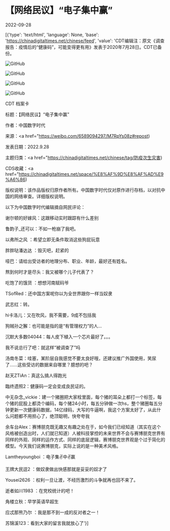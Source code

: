 # 【网络民议】“电子集中赢”

2022-09-28

[{'type': 'text/html', 'language': None, 'base': 'https://chinadigitaltimes.net/chinese/feed', 'value': 'CDT编辑注：原文《调查报告：疫情后的“健康码”，可能变得更有用》发表于2020年7月28日。CDT已备份。

![GitHub](https://chinadigitaltimes.net/chinese/files/2022/09/Screen-Shot-2022-09-28-at-8.24.41-AM.png)

![GitHub](https://chinadigitaltimes.net/chinese/files/2022/09/007bVaqtgy1h6mhbq07pfj30x50siqby.jpg)

![GitHub](https://chinadigitaltimes.net/chinese/files/2022/09/007bVaqtgy1h6mhboznejj30yi1htjvf.jpg)

![GitHub](https://chinadigitaltimes.net/chinese/files/2022/09/007bVaqtgy1h6mhbpjfhsj30yi1mnn1b.jpg)



CDT 档案卡

标题：【网络民议】“电子集中赢”

作者：中国数字时代

来源：<a href="https://weibo.com/6589094297/M7RpYs08z#repost)

发表日期：2022.9.28

主题归类：<a href="https://chinadigitaltimes.net/chinese/tag/防疫次生灾害)

CDS收藏：<a href="https://chinadigitaltimes.net/space/%E8%AF%9D%E8%AF%AD%E9%A6%86)

版权说明：该作品版权归原作者所有。中国数字时代仅对原作进行存档，以对抗中国的网络审查。详细版权说明。





以下为中国数字时代编辑摘自网民评论：



谢尔顿的好嫁风：这跟移动实时跟踪有什么差别

鲁韵子_还可以：不如一枪崩了我吧。

以弗所之风 ：希望立即无条件取消这些狗屁玩意

胖胖哒潘达达 ：毁灭吧，赶紧的

哑巴：请给出受访者的地理分布、职业、年龄，最好还有姓名。

熬到何时才是尽头：我又被哪个儿子代表了？

吃饱了的饿货 ：想想河南赋码爷

TSofRed：还中国方案呢你以为全世界跟你一样当奴隶

武志红：转。

hi卡洛儿：又在吹风，我不需要，9成不包括我

狗贼孙之獬：也可能是指的是“有管理权力”的人…

沉默大多数04044：每人皮下植入一个芯片最好了。。。

我不说总行了吧：就这样“被调查了”吗

汤南冬菜：哇塞，某阶层自我感觉不要太良好哦，还建议推广外国使用，笑尿了……这些受访的数据来自哪里？臆想的吧？

赵天ZTiAn：真这么搞人得跑光

臨终遗照2：健康码一定会变成良民证的。

中无杂念_vickie：建一个猪圈把大家栓里面，每个猪的耳朵上都打一个标签，每个猪的屁股上都烫个编码，每个猪24小时，每五分钟做一次hs，整个猪圈每五分钟更新一次健康码数据，14亿绿码，大写的牛逼啊，我这个方案太好了，从此什么问题都不用担心了，绝顶聪明，快夸夸我

余车台Alex：赛博朋克既无趣又有趣之处在于，如今我们已经知道（其实在这个风格被创造出时，人们就已知道）人被科技掌控的未来世界不会与赛博朋克世界有同样的外观、同样的运作方式、同样的底层逻辑，赛博朋克世界观是个过于简化的模型。今天我们说赛博朋克，实际上说的是一种美术风格。

Lamtheyoungboi ：电子集✌️中✌️赢

王牌大民逗2 ：做奴隶做出快感那就是妥妥的奴才了

Yousei2626 ：权利一旦让渡，不经历激烈的斗争就再也回不来了。

逝者如川1983 ：在党校统计的吧！

角楼立秋：早学英语早超生

应忒那熊乃尔 ：我是那不到一成的反对者之一！

苏锦溪123：看到大家的留言我就放心了'}]